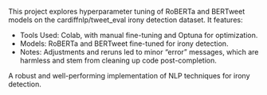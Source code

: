 This project explores hyperparameter tuning of RoBERTa and BERTweet models on the cardiffnlp/tweet_eval irony detection dataset. It features:
  - Tools Used: Colab, with manual fine-tuning and Optuna for optimization.
  - Models: RoBERTa and BERTweet fine-tuned for irony detection.
  - Notes: Adjustments and reruns led to minor “error” messages, which are harmless and stem from cleaning up code post-completion.

A robust and well-performing implementation of NLP techniques for irony detection.
